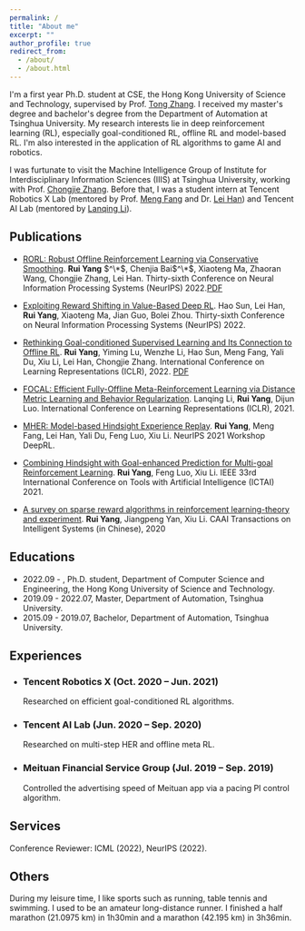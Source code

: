 ```yaml
---
permalink: /
title: "About me"
excerpt: ""
author_profile: true
redirect_from: 
  - /about/
  - /about.html
---
```


I'm a first year Ph.D. student at CSE, the Hong Kong University of Science and Technology, supervised by Prof. [Tong Zhang](http://tongzhang-ml.org). I received my master's degree and bachelor's degree from the Department of Automation at Tsinghua University. My research interests lie in deep reinforcement learning (RL), especially goal-conditioned RL, offline RL and model-based RL. I'm also interested in the application of RL algorithms to game AI and robotics.

I was furtunate to visit the Machine Intelligence Group of Institute for Interdisciplinary Information Sciences (IIIS) at Tsinghua University, working with Prof. [Chongjie Zhang](https://people.iiis.tsinghua.edu.cn/~zhang/). Before that, I was a student intern at Tencent Robotics X Lab (mentored by Prof. [Meng Fang](https://mengf1.github.io) and Dr. [Lei Han](http://www.leihan.org)) and Tencent AI Lab (mentored by [Lanqing Li](https://lanqingli1993.github.io)). 


Publications
------
- [RORL: Robust Offline Reinforcement Learning via Conservative Smoothing](). **Rui Yang** $^\*$, Chenjia Bai$^\*$, Xiaoteng Ma, Zhaoran Wang, Chongjie Zhang, Lei Han. Thirty-sixth Conference on Neural Information Processing Systems (NeurIPS) 2022.[PDF](http://yangrui2015.github.io/files/RORL_camera_ready.pdf)

- [Exploiting Reward Shifting in Value-Based Deep RL](). Hao Sun, Lei Han, **Rui Yang**, Xiaoteng Ma, Jian Guo, Bolei Zhou. Thirty-sixth Conference on Neural Information Processing Systems (NeurIPS) 2022.

- [Rethinking Goal-conditioned Supervised Learning and Its Connection to Offline RL](https://openreview.net/forum?id=KJztlfGPdwW). **Rui Yang**, Yiming Lu, Wenzhe Li, Hao Sun, Meng Fang, Yali Du, Xiu Li, Lei Han, Chongjie Zhang. International Conference on Learning Representations (ICLR), 2022. [PDF](http://yangrui2015.github.io/files/WGCSL_camera_ready_v2.pdf)

- [FOCAL: Efficient Fully-Offline Meta-Reinforcement Learning via Distance Metric Learning and Behavior Regularization](https://openreview.net/forum?id=8cpHIfgY4Dj). Lanqing Li, **Rui Yang**, Dijun Luo. International Conference on Learning Representations (ICLR), 2021.

- [MHER: Model-based Hindsight Experience Replay](https://openreview.net/forum?id=3zsx-jhn2LM). **Rui Yang**, Meng Fang, Lei Han, Yali Du, Feng Luo, Xiu Li.  NeurIPS 2021 Workshop DeepRL.

- [Combining Hindsight with Goal-enhanced Prediction for Multi-goal Reinforcement Learning](https://ieeexplore.ieee.org/abstract/document/9643318/). **Rui Yang**, Feng Luo, Xiu Li. IEEE 33rd International Conference on Tools with Artificial Intelligence (ICTAI) 2021.

- [A survey on sparse reward algorithms in reinforcement learning-theory and experiment](http://html.rhhz.net/tis/html/202003031.htm). **Rui Yang**, Jiangpeng Yan, Xiu Li. CAAI Transactions on Intelligent Systems (in Chinese), 2020


Educations
------
- 2022.09 - , Ph.D. student, Department of Computer Science and Engineering, the Hong Kong University of Science and Technology.
- 2019.09 - 2022.07, Master, Department of Automation, Tsinghua University.
- 2015.09 - 2019.07, Bachelor, Department of Automation, Tsinghua University.

Experiences
------
- ### Tencent Robotics X (Oct. 2020 – Jun. 2021)
   Researched on efficient goal-conditioned RL algorithms.
- ### Tencent AI Lab (Jun. 2020 – Sep. 2020)
   Researched on multi-step HER and offline meta RL.
- ### Meituan Financial Service Group (Jul. 2019 – Sep. 2019)
  Controlled the advertising speed of Meituan app via a pacing PI control algorithm.

Services
------
Conference Reviewer: ICML (2022), NeurIPS (2022).


<!-- Awards
------ -->



Others
------
During my leisure time, I like sports such as running, table tennis and swimming. I used to be an amateur long-distance runner. I finished a half marathon (21.0975 km) in 1h30min and a marathon (42.195 km) in 3h36min.
